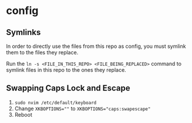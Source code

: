 # config

## Symlinks

In order to directly use the files from this repo as config, you must symlink them to the files they replace.

Run the `ln -s <FILE_IN_THIS_REPO> <FILE_BEING_REPLACED>` command to symlink files in this repo to the ones they replace.

## Swapping Caps Lock and Escape

1. `sudo nvim /etc/default/keyboard`
2. Change `XKBOPTIONS=""` to `XKBOPTIONS="caps:swapescape"`
3. Reboot
